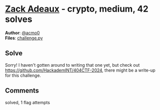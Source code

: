 [Zack Adeaux](challenge_files/README.md) - crypto, medium, 42 solves
===

**Author**: [@acmo0](https://acmo0.github.io/)    
**Files**: [challenge.py](https://www.narthorn.com/ctf/404CTF-2024/challenge_files/Cryptanalyse/Zack%20Adeaux/challenge.py)

## Solve

Sorry! I haven't gotten around to writing that one yet, but check out https://github.com/HackademINT/404CTF-2024, there might be a write-up for this challenge.

## Comments

solved, 1 flag attempts